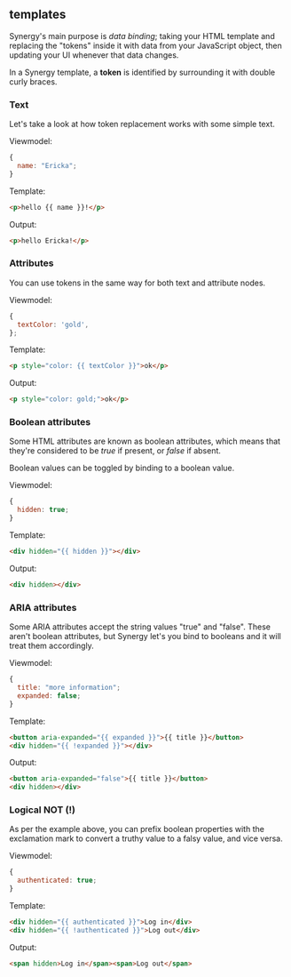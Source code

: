 ## templates

Synergy's main purpose is _data binding_; taking your HTML template and replacing the "tokens"
inside it with data from your JavaScript object, then updating your UI whenever that data changes.

In a Synergy template, a **token** is identified by surrounding it with double curly braces.

### Text

Let's take a look at how token replacement works with some simple text.

Viewmodel:

```js
{
  name: "Ericka";
}
```

Template:

```html
<p>hello {{ name }}!</p>
```

Output:

```html
<p>hello Ericka!</p>
```

### Attributes

You can use tokens in the same way for both text
and attribute nodes.

Viewmodel:

```js
{
  textColor: 'gold',
};
```

Template:

```html
<p style="color: {{ textColor }}">ok</p>
```

Output:

```html
<p style="color: gold;">ok</p>
```

### Boolean attributes

Some HTML attributes are known as boolean
attributes, which means that they're considered to
be _true_ if present, or _false_ if absent.

Boolean values can be toggled by binding to a
boolean value.

Viewmodel:

```js
{
  hidden: true;
}
```

Template:

```html
<div hidden="{{ hidden }}"></div>
```

Output:

```html
<div hidden></div>
```

### ARIA attributes

Some ARIA attributes accept the string values
"true" and "false". These aren't boolean
attributes, but Synergy let's you bind to booleans
and it will treat them accordingly.

Viewmodel:

```js
{
  title: "more information";
  expanded: false;
}
```

Template:

```html
<button aria-expanded="{{ expanded }}">{{ title }}</button>
<div hidden="{{ !expanded }}"></div>
```

Output:

```html
<button aria-expanded="false">{{ title }}</button>
<div hidden></div>
```

### Logical NOT (!)

As per the example above, you can prefix boolean
properties with the exclamation mark to convert a
truthy value to a falsy value, and vice versa.

Viewmodel:

```js
{
  authenticated: true;
}
```

Template:

```html
<div hidden="{{ authenticated }}">Log in</div>
<div hidden="{{ !authenticated }}">Log out</div>
```

Output:

```html
<span hidden>Log in</span><span>Log out</span>
```
